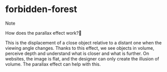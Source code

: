 # forbidden-forest
> [!NOTE]
>How does the parallax effect work?:thinking:
> 
> This is the displacement of a close object relative to a distant one when the viewing angle changes. Thanks to this effect, we see objects in volume, perceive depth and understand what is closer and what is further. On websites, the image is flat, and the designer can only create the illusion of volume. The parallax effect can help with this.
